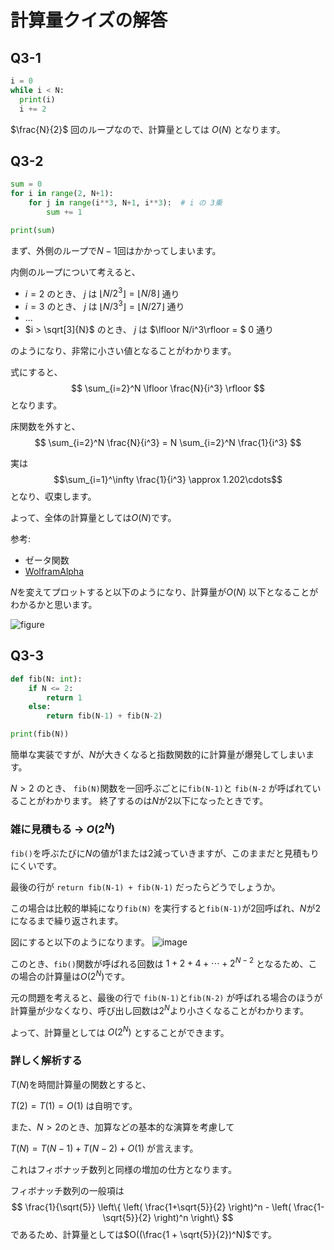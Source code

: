 # 計算量クイズの解答

## Q3-1
```python
i = 0
while i < N:
  print(i)
  i += 2
```

$\frac{N}{2}$ 回のループなので、計算量としては $O(N)$ となります。


## Q3-2
```python
sum = 0
for i in range(2, N+1):
    for j in range(i**3, N+1, i**3):  # i の 3乗
        sum += 1

print(sum)
```

まず、外側のループで$N-1$回はかかってしまいます。

内側のループについて考えると、
- $i = 2$ のとき、 $j$ は $\lfloor N/2^3 \rfloor = \lfloor N/8 \rfloor$ 通り
- $i = 3$ のとき、 $j$ は $\lfloor N/3^3 \rfloor = \lfloor N/27 \rfloor$ 通り
- ...
- $i > \sqrt[3]{N}$ のとき、 $j$ は $\lfloor N/i^3\rfloor = $ 0 通り

のようになり、非常に小さい値となることがわかります。

式にすると、
$$
\sum_{i=2}^N \lfloor \frac{N}{i^3} \rfloor
$$
となります。

床関数を外すと、
$$
\sum_{i=2}^N \frac{N}{i^3}   = N \sum_{i=2}^N \frac{1}{i^3}
$$

実は
$$\sum_{i=1}^\infty \frac{1}{i^3} \approx 1.202\cdots$$
となり、収束します。

よって、全体の計算量としては$O(N)$です。

参考: 
- ゼータ関数
- [WolframAlpha](https://ja.wolframalpha.com/input/?i=%CE%B6%283%29)


$N$を変えてプロットすると以下のようになり、計算量が$O(N)$ 以下となることがわかるかと思います。

![figure](https://res.cloudinary.com/ddaz9etkx/image/upload/v1629303914/202108/Figure_1_trhpmj.png)


## Q3-3

```python
def fib(N: int):
    if N <= 2:
        return 1
    else:
        return fib(N-1) + fib(N-2)

print(fib(N))
```


簡単な実装ですが、$N$が大きくなると指数関数的に計算量が爆発してしまいます。

$N > 2$ のとき、 `fib(N)`関数を一回呼ぶごとに`fib(N-1)`と `fib(N-2` が呼ばれていることがわかります。
終了するのは$N$が$2$以下になったときです。

### 雑に見積もる → $O(2^N)$

`fib()`を呼ぶたびに$N$の値が$1$または$2$減っていきますが、このままだと見積もりにくいです。

最後の行が `return fib(N-1) + fib(N-1)` だったらどうでしょうか。

この場合は比較的単純になり`fib(N)` を実行すると`fib(N-1)`が2回呼ばれ、$N$が$2$になるまで繰り返されます。


図にすると以下のようになります。
![image](https://res.cloudinary.com/ddaz9etkx/image/upload/v1629306971/202108/t_vuseqo.png)


このとき、`fib()`関数が呼ばれる回数は $1 + 2 + 4 + \cdots + 2^{N-2}$ となるため、この場合の計算量は$O(2^N)$です。


元の問題を考えると、最後の行で `fib(N-1)`と`fib(N-2)` が呼ばれる場合のほうが計算量が少なくなり、呼び出し回数は$2^N$より小さくなることがわかります。

よって、計算量としては $O(2^N)$ とすることができます。


### 詳しく解析する

$T(N)$を時間計算量の関数とすると、

$T(2) = T(1) = O(1)$ は自明です。

また、$N>2$のとき、加算などの基本的な演算を考慮して

$T(N) = T(N-1) + T(N-2) + O(1)$
が言えます。

これはフィボナッチ数列と同様の増加の仕方となります。

フィボナッチ数列の一般項は
$$
\frac{1}{\sqrt{5}} \left\{ \left( \frac{1+\sqrt{5}}{2} \right)^n - \left( \frac{1-\sqrt{5}}{2} \right)^n \right\}
$$
であるため、計算量としては$O((\frac{1 + \sqrt{5}}{2})^N)$です。